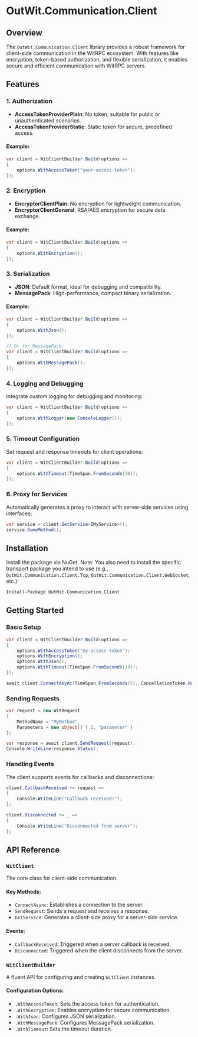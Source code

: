 # OutWit.Communication.Client

## Overview

The `OutWit.Communication.Client` library provides a robust framework for client-side communication in the WitRPC ecosystem. With features like encryption, token-based authorization, and flexible serialization, it enables secure and efficient communication with WitRPC servers.

## Features

### 1. Authorization
- **AccessTokenProviderPlain**: No token, suitable for public or unauthenticated scenarios.
- **AccessTokenProviderStatic**: Static token for secure, predefined access.

#### Example:
```csharp
var client = WitClientBuilder.Build(options =>
{
    options.WithAccessToken("your-access-token");
});
```

### 2. Encryption
- **EncryptorClientPlain**: No encryption for lightweight communication.
- **EncryptorClientGeneral**: RSA/AES encryption for secure data exchange.

#### Example:
```csharp
var client = WitClientBuilder.Build(options =>
{
    options.WithEncryption();
});
```

### 3. Serialization
- **JSON**: Default format, ideal for debugging and compatibility.
- **MessagePack**: High-performance, compact binary serialization.

#### Example:
```csharp
var client = WitClientBuilder.Build(options =>
{
    options.WithJson();
});

// Or for MessagePack:
var client = WitClientBuilder.Build(options =>
{
    options.WithMessagePack();
});
```

### 4. Logging and Debugging
Integrate custom logging for debugging and monitoring:
```csharp
var client = WitClientBuilder.Build(options =>
{
    options.WithLogger(new ConsoleLogger());
});
```

### 5. Timeout Configuration
Set request and response timeouts for client operations:
```csharp
var client = WitClientBuilder.Build(options =>
{
    options.WithTimeout(TimeSpan.FromSeconds(30));
});
```

### 6. Proxy for Services
Automatically generates a proxy to interact with server-side services using interfaces:
```csharp
var service = client.GetService<IMyService>();
service.SomeMethod();
```

## Installation

Install the package via NuGet. Note: You also need to install the specific transport package you intend to use (e.g., `OutWit.Communication.Client.Tcp`, `OutWit.Communication.Client.WebSocket`, etc.):
```bash
Install-Package OutWit.Communication.Client
```

## Getting Started

### Basic Setup
```csharp
var client = WitClientBuilder.Build(options =>
{
    options.WithAccessToken("my-access-token");
    options.WithEncryption();
    options.WithJson();
    options.WithTimeout(TimeSpan.FromSeconds(10));
});

await client.ConnectAsync(TimeSpan.FromSeconds(5), CancellationToken.None);
```

### Sending Requests
```csharp
var request = new WitRequest
{
    MethodName = "MyMethod",
    Parameters = new object[] { 1, "parameter" }
};

var response = await client.SendRequest(request);
Console.WriteLine(response.Status);
```

### Handling Events
The client supports events for callbacks and disconnections:
```csharp
client.CallbackReceived += request =>
{
    Console.WriteLine("Callback received!");
};

client.Disconnected += _ =>
{
    Console.WriteLine("Disconnected from server");
};
```

## API Reference

### `WitClient`
The core class for client-side communication.

#### Key Methods:
- `ConnectAsync`: Establishes a connection to the server.
- `SendRequest`: Sends a request and receives a response.
- `GetService`: Generates a client-side proxy for a server-side service.

#### Events:
- `CallbackReceived`: Triggered when a server callback is received.
- `Disconnected`: Triggered when the client disconnects from the server.

### `WitClientBuilder`
A fluent API for configuring and creating `WitClient` instances.

#### Configuration Options:
- `.WithAccessToken`: Sets the access token for authentication.
- `.WithEncryption`: Enables encryption for secure communication.
- `.WithJson`: Configures JSON serialization.
- `.WithMessagePack`: Configures MessagePack serialization.
- `.WithTimeout`: Sets the timeout duration.
